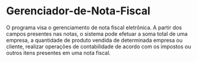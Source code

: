 # Gerenciador-de-Nota-Fiscal
O programa visa o gerenciamento de nota fiscal eletrônica. A partir dos campos presentes nas notas, o sistema pode efetuar a soma total de uma empresa, a quantidade de produto vendida de determinada empresa ou cliente, realizar operações de contabilidade de acordo com os impostos ou outros itens presentes em uma nota fiscal. 
